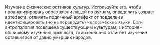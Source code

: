 Изучение физических останков культур. Используйте его, чтобы проанализировать образ жизни людей по руинам, определить возраст артефакта, отличить подлинный артефакт от подделки и идентифицировать (но не переводить) человеческие языки. Если антропология посвящена существующим культурам, а история - обширному изучению прошлого, то археологию отличает изучение оставшегося от давно умерших народов.